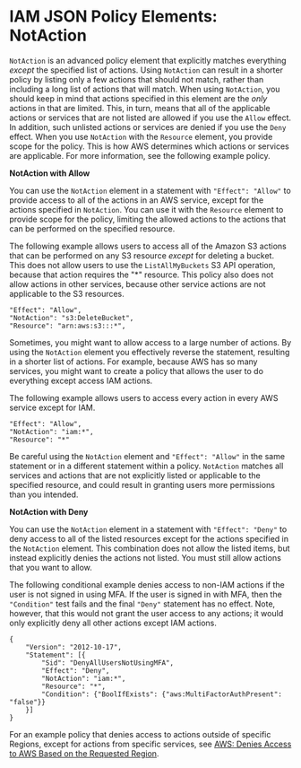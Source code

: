 # IAM JSON Policy Elements: NotAction<a name="reference_policies_elements_notaction"></a>

`NotAction` is an advanced policy element that explicitly matches everything *except* the specified list of actions\. Using `NotAction` can result in a shorter policy by listing only a few actions that should not match, rather than including a long list of actions that will match\. When using `NotAction`, you should keep in mind that actions specified in this element are the *only* actions in that are limited\. This, in turn, means that all of the applicable actions or services that are not listed are allowed if you use the `Allow` effect\. In addition, such unlisted actions or services are denied if you use the `Deny` effect\. When you use `NotAction` with the `Resource` element, you provide scope for the policy\. This is how AWS determines which actions or services are applicable\. For more information, see the following example policy\. 

**NotAction with Allow** 

You can use the `NotAction` element in a statement with `"Effect": "Allow"` to provide access to all of the actions in an AWS service, except for the actions specified in `NotAction`\. You can use it with the `Resource` element to provide scope for the policy, limiting the allowed actions to the actions that can be performed on the specified resource\.

The following example allows users to access all of the Amazon S3 actions that can be performed on any S3 resource *except* for deleting a bucket\. This does not allow users to use the `ListAllMyBuckets` S3 API operation, because that action requires the "\*" resource\. This policy also does not allow actions in other services, because other service actions are not applicable to the S3 resources\.

```
"Effect": "Allow",
"NotAction": "s3:DeleteBucket",
"Resource": "arn:aws:s3:::*",
```

Sometimes, you might want to allow access to a large number of actions\. By using the `NotAction` element you effectively reverse the statement, resulting in a shorter list of actions\. For example, because AWS has so many services, you might want to create a policy that allows the user to do everything except access IAM actions\.

The following example allows users to access every action in every AWS service except for IAM\.

```
"Effect": "Allow",
"NotAction": "iam:*",
"Resource": "*"
```

Be careful using the `NotAction` element and `"Effect": "Allow"` in the same statement or in a different statement within a policy\. `NotAction` matches all services and actions that are not explicitly listed or applicable to the specified resource, and could result in granting users more permissions than you intended\.

**NotAction with Deny**

You can use the `NotAction` element in a statement with `"Effect": "Deny"` to deny access to all of the listed resources except for the actions specified in the `NotAction` element\. This combination does not allow the listed items, but instead explicitly denies the actions not listed\. You must still allow actions that you want to allow\.

The following conditional example denies access to non\-IAM actions if the user is not signed in using MFA\. If the user is signed in with MFA, then the `"Condition"` test fails and the final `"Deny"` statement has no effect\. Note, however, that this would not grant the user access to any actions; it would only explicitly deny all other actions except IAM actions\.

```
{
    "Version": "2012-10-17",
    "Statement": [{
        "Sid": "DenyAllUsersNotUsingMFA",
        "Effect": "Deny",
        "NotAction": "iam:*",
        "Resource": "*",
        "Condition": {"BoolIfExists": {"aws:MultiFactorAuthPresent": "false"}}
    }]
}
```

For an example policy that denies access to actions outside of specific Regions, except for actions from specific services, see [AWS: Denies Access to AWS Based on the Requested Region](reference_policies_examples_aws_deny-requested-region.md)\.